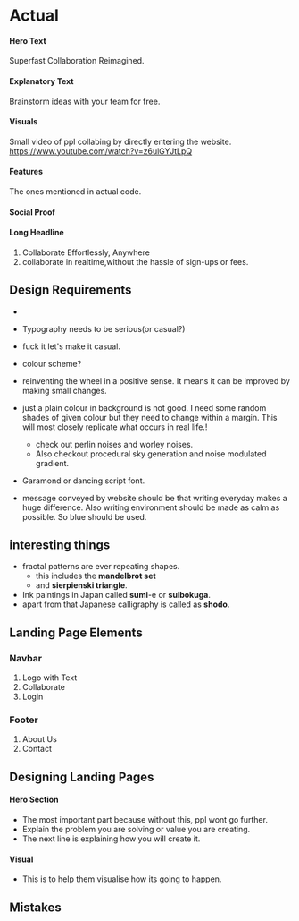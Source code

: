 


# Actual

#### Hero Text
Superfast Collaboration
Reimagined.

#### Explanatory Text
Brainstorm ideas with your team 
for free.

#### Visuals
Small video of ppl collabing by directly
entering the website.
https://www.youtube.com/watch?v=z6ulGYJtLpQ

#### Features
The ones mentioned in actual code.


#### Social Proof


#### Long Headline
1. Collaborate Effortlessly, Anywhere
2. collaborate in realtime,without the hassle of sign-ups or fees.


## Design Requirements

- 




- Typography needs to be serious(or casual?)
- fuck it let's make it casual. 
- colour scheme?
- reinventing the wheel in a positive sense. It means it can be improved by making small changes.
- just a plain colour in background is not good. I need some random shades of given colour but they need to change within a margin. This will most closely replicate what occurs in real life.!
	- check out perlin noises and worley noises.
	- Also checkout procedural sky generation and noise modulated gradient. 
- Garamond or dancing script font.
- message conveyed by website should be that writing everyday makes a huge difference. Also writing environment should be made as calm as possible. So blue should be used. 



## interesting things
- fractal patterns are ever repeating shapes. 
	- this includes the **mandelbrot set** 
	- and **sierpienski triangle**.
- Ink paintings in Japan called **sumi**-e or **suibokuga**.
- apart from that Japanese calligraphy is called as **shodo**.


## Landing Page Elements

### Navbar
1. Logo with Text 
2. Collaborate
3. Login


### Footer
1. About Us
2. Contact



## Designing Landing Pages

#### Hero Section
- The most important part because without this, ppl wont go further.
- Explain the problem you are solving or value you are creating.
- The next line is explaining how you will create it.

#### Visual
- This is to help them visualise how its going to happen.



## Mistakes
